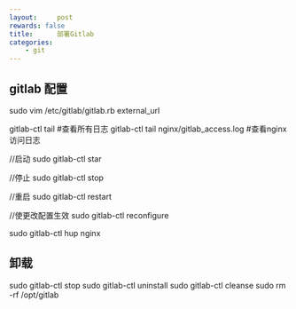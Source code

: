 ```yaml
---
layout:     post
rewards: false
title:      部署Gitlab
categories:
    - git
---
```


## gitlab 配置
 sudo vim /etc/gitlab/gitlab.rb
 external_url
 
 gitlab-ctl tail #查看所有日志
 gitlab-ctl tail nginx/gitlab_access.log #查看nginx访问日志
 
 
 //启动
 sudo gitlab-ctl star
 
 //停止
 sudo gitlab-ctl stop
 
 //重启
 sudo gitlab-ctl restart
 
 //使更改配置生效
 sudo gitlab-ctl reconfigure
 
 sudo gitlab-ctl hup nginx
 
 
 ## 卸载
 sudo gitlab-ctl stop
 sudo gitlab-ctl uninstall
 sudo gitlab-ctl cleanse
 sudo rm -rf /opt/gitlab